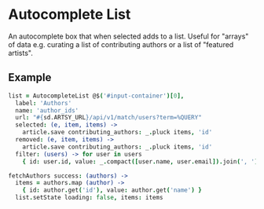 # Autocomplete List

An autocomplete box that when selected adds to a list. Useful for "arrays" of data e.g. curating a list of contributing authors or a list of "featured artists".

## Example

````coffeescript
list = AutocompleteList @$('#input-container')[0],
  label: 'Authors'
  name: 'author_ids'
  url: "#{sd.ARTSY_URL}/api/v1/match/users?term=%QUERY"
  selected: (e, item, items) ->
    article.save contributing_authors: _.pluck items, 'id'
  removed: (e, item, items) ->
    article.save contributing_authors: _.pluck items, 'id'
  filter: (users) -> for user in users
    { id: user.id, value: _.compact([user.name, user.email]).join(', ') }

fetchAuthors success: (authors) ->
  items = authors.map (author) ->
    { id: author.get('id'), value: author.get('name') }
  list.setState loading: false, items: items
````
